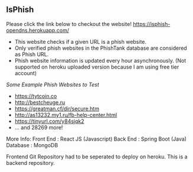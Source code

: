 ## IsPhish

Please click the link below to checkout the website!
https://isphish-opendns.herokuapp.com/

- This website checks if a given URL is a phish website.
- Only verified phish websites in the PhishTank database are considered as Phish URL.
- Phish website information is updated every hour asynchronously. 
    (Not supported on heroku uploaded version because I am using free tier account)

*Some Example Phish Websites to Test*
- https://tytcoin.co
- http://bestcheuge.ru
- https://greatman.cf/dir/secure.htm
- http://as13232.my1.ru/fb-help-center.html
- https://tinyurl.com/y84sjqk2
- ... and 28269 more!


More Info:
Front End : React JS (Javascript)
Back End : Spring Boot (Java)
Database : MongoDB

Frontend Git Repository had to be seperated to deploy on heroku.
This is a backend repository.
